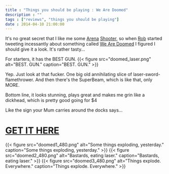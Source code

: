 ```yaml
---
title : "Things you should be playing : We Are Doomed"
description : ""
tags : ["reviews", "things you should be playing"]
date : 2014-04-10 21:00:00
---
```


It's no great secret that I like me some [Arena](/games/rogueotron-1gam-edition) [Shooter](/games/lagertron), so when [Rob](http://www.merseyremakes.co.uk/gibber/) started tweeting incessantly about something called [We Are Doomed](http://www.caffeinemonstersoftware.com/wearedoomed/) I figured I should give it a look. It's rather tasty...

<!--more-->
For starters, it has the BEST GUN.
{{< figure src="doomed_laser.png" alt="BEST. GUN." caption="BEST. GUN." >}}

Yep. Just look at that fucker. One big old annihilating slice of laser-sword-flamethrower. 
And then there's the SuperBeam, which is like that, only MORE.

Bottom line, it looks stunning, plays great and makes me grin like a dickhead, which is pretty good going for $4

Like the sign your Mum carries around the docks says...

# [GET IT HERE](http://mobeenfikree.itch.io/we-are-doomed)

{{< figure src="doomed1_480.png" alt="Some things exploding, yesterday." caption="Some things exploding, yesterday." >}}
{{< figure src="doomed2_480.png" alt="Bastards, eating laser." caption="Bastards, eating laser." >}}
{{< figure src="doomed3_480.png" alt="Things explode. Everywhere." caption="Things explode. Everywhere." >}}